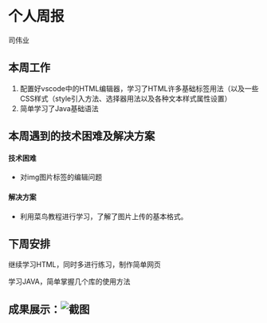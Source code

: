 # 个人周报

司伟业

## 本周工作

1. 配置好vscode中的HTML编辑器，学习了HTML许多基础标签用法（以及一些CSS样式（style引入方法、选择器用法以及各种文本样式属性设置）
2. 简单学习了Java基础语法

## 本周遇到的技术困难及解决方案

#### 技术困难

* 对img图片标签的编辑问题

#### 解决方案

* 利用菜鸟教程进行学习，了解了图片上传的基本格式。

## 下周安排

继续学习HTML，同时多进行练习，制作简单网页

学习JAVA，简单掌握几个库的使用方法

## 成果展示：![截图](C:\Users\JD\Desktop\司伟业\截图.png)